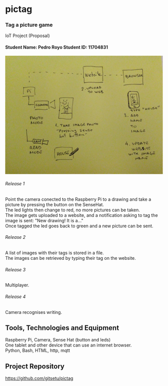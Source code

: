 # pictag
### Tag a picture game

IoT Project (Proposal)

#### Student Name: Pedro Royo    Student ID: 11704831

![alt text](https://github.com/gitsetu/pictag/blob/master/iot-proposal.jpg?raw=true)


###### Release 1
Point the camera conected to the Raspberry Pi to a drawing and take a picture by pressing the button on the SenseHat.  
The led lights then change to red, no more pictures can be taken.  
The image gets uploaded to a website, and a notification asking to tag the image is sent: "New drawing! It is a..."  
Once tagged the led goes back to green and a new picture can be sent.  


###### Release 2
A list of images with their tags is stored in a file.  
The images can be retrieved by typing their tag on the website.  


###### Release 3
Multiplayer.  


###### Release 4
Camera recognises writing.  


## Tools, Technologies and Equipment
Raspberry Pi, Camera, Sense Hat (button and leds)  
One tablet and other device that can use an internet browser.  
Python, Bash, HTML, http, mqtt  


## Project Repository
https://github.com/gitsetu/pictag
